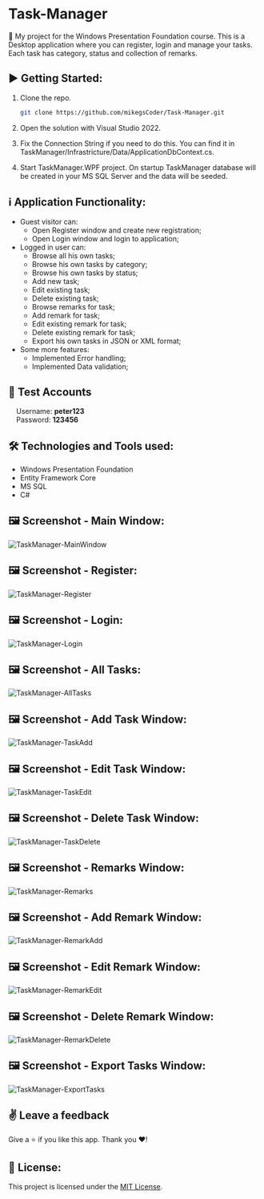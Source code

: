 # Task-Manager

:dart:  My project for the Windows Presentation Foundation course. This is a Desktop application where you can register, login and manage your tasks. Each task has category, status and collection of remarks.

## :arrow_forward: Getting Started:

1. Clone the repo.
   ```sh
   git clone https://github.com/mikegsCoder/Task-Manager.git
   ```
2. Open the solution with Visual Studio 2022.
   
3. Fix the Connection String if you need to do this. You can find it in TaskManager/Infrastricture/Data/ApplicationDbContext.cs.
   
4. Start TaskManager.WPF project. On startup TaskManager database will be created in your MS SQL Server and the data will be seeded.
   
## :information_source: Application Functionality:

- Guest visitor can: 
  - Open Register window and create new registration;
  - Open Login window and login to application;
- Logged in user can:
  - Browse all his own tasks; 
  - Browse his own tasks by category;
  - Browse his own tasks by status;
  - Add new task;
  - Edit existing task;
  - Delete existing task;
  - Browse remarks for task;
  - Add remark for task;
  - Edit existing remark for task;
  - Delete existing remark for task;
  - Export his own tasks in JSON or XML format;
- Some more features:
  - Implemented Error handling;
  - Implemented Data validation;

## 🧪 Test Accounts
&nbsp;&nbsp;&nbsp;&nbsp;Username: **peter123**  
&nbsp;&nbsp;&nbsp;&nbsp;Password: **123456**  

## :hammer_and_wrench: Technologies and Tools used:

- Windows Presentation Foundation
- Entity Framework Core
- MS SQL
- C#

## :framed_picture: Screenshot - Main Window:

![TaskManager-MainWindow](https://mikegscoder.github.io/img/TaskManager/MainWindow.jpg)

## :framed_picture: Screenshot - Register:

![TaskManager-Register](https://mikegscoder.github.io/img/TaskManager/Register.jpg)

## :framed_picture: Screenshot - Login:

![TaskManager-Login](https://mikegscoder.github.io/img/TaskManager/Login.jpg)

## :framed_picture: Screenshot - All Tasks:

![TaskManager-AllTasks](https://mikegscoder.github.io/img/TaskManager/AllTasks.jpg)

## :framed_picture: Screenshot - Add Task Window:

![TaskManager-TaskAdd](https://mikegscoder.github.io/img/TaskManager/TaskAdd.jpg)

## :framed_picture: Screenshot - Edit Task Window:

![TaskManager-TaskEdit](https://mikegscoder.github.io/img/TaskManager/TaskEdit.jpg)

## :framed_picture: Screenshot - Delete Task Window:

![TaskManager-TaskDelete](https://mikegscoder.github.io/img/TaskManager/TaskDelete.jpg)

## :framed_picture: Screenshot - Remarks Window:

![TaskManager-Remarks](https://mikegscoder.github.io/img/TaskManager/Remarks.jpg)

## :framed_picture: Screenshot - Add Remark Window:

![TaskManager-RemarkAdd](https://mikegscoder.github.io/img/TaskManager/RemarkAdd.jpg)

## :framed_picture: Screenshot - Edit Remark Window:

![TaskManager-RemarkEdit](https://mikegscoder.github.io/img/TaskManager/RemarkEdit.jpg)

## :framed_picture: Screenshot - Delete Remark Window:

![TaskManager-RemarkDelete](https://mikegscoder.github.io/img/TaskManager/RemarkDelete.jpg)

## :framed_picture: Screenshot - Export Tasks Window:

![TaskManager-ExportTasks](https://mikegscoder.github.io/img/TaskManager/ExportTasks.jpg)

## :v: Leave a feedback
Give a :star: if you like this app.
Thank you ❤️!

## 📖 License:

This project is licensed under the [MIT License](LICENSE).